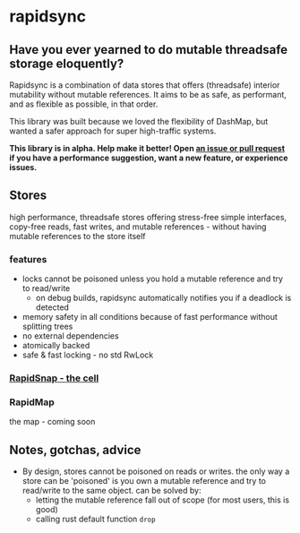 # rapidsync

## Have you ever yearned to do mutable threadsafe storage eloquently?
Rapidsync is a combination of data stores that offers (threadsafe) interior mutability without mutable references. It aims to be as safe, as performant, and as flexible as possible, in that order.

This library was built because we loved the flexibility of DashMap, but wanted a safer approach for super high-traffic systems.

**This library is in alpha. Help make it better! Open [an issue or pull request](https://github.com/edwardwc/rapidsync/pulls) if you have a performance suggestion, want a new feature, or experience issues.**

## Stores
high performance, threadsafe stores offering stress-free simple interfaces, copy-free reads, fast writes, and mutable references - without having mutable references to the store itself
### features
- locks cannot be poisoned unless you hold a mutable reference and try to read/write
  - on debug builds, rapidsync automatically notifies you if a deadlock is detected
- memory safety in all conditions because of fast performance without splitting trees
- no external dependencies
- atomically backed
- safe & fast locking - no std RwLock

### [RapidSnap - the cell](https://docs.rs/rapidsync/latest/rapidsync/struct.RapidSnap.html)

### RapidMap
the map - coming soon

## Notes, gotchas, advice
- By design, stores cannot be poisoned on reads or writes. the only way a store can be 'poisoned' is you own a mutable reference and try to read/write to the same object. can be solved by:
  - letting the mutable reference fall out of scope (for most users, this is good)
  - calling rust default function `drop`
